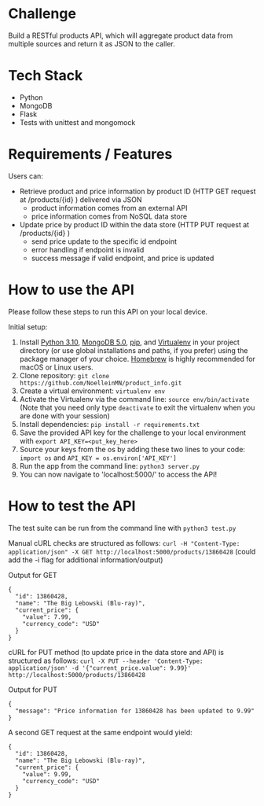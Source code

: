 # Challenge
Build a RESTful products API, which will aggregate product data from multiple sources and return it as JSON to the caller.

# Tech Stack
- Python
- MongoDB
- Flask
- Tests with unittest and mongomock

# Requirements / Features

Users can:
- Retrieve product and price information by product ID (HTTP GET request at /products/{id} ) delivered via JSON
  - product information comes from an external API
  - price information comes from NoSQL data store
- Update price by product ID within the data store (HTTP PUT request at /products/{id} )
  - send price update to the specific id endpoint
  - error handling if endpoint is invalid
  - success message if valid endpoint, and price is updated

# How to use the API

Please follow these steps to run this API on your local device.

Initial setup:

1. Install [Python 3.10](https://www.python.org/downloads/), [MongoDB 5.0](https://www.mongodb.com/docs/manual/installation/), [pip](https://pip.pypa.io/en/stable/installation/), and [Virtualenv](https://pypi.org/project/virtualenv/) in your project directory (or use global installations and paths, if you prefer) using the package manager of your choice. [Homebrew](https://brew.sh/) is highly recommended for macOS or Linux users.
2. Clone repository: `git clone https://github.com/NoelleinMN/product_info.git`
3. Create a virtual environment: `virtualenv env`
4. Activate the Virtualenv via the command line: `source env/bin/activate` (Note that you need only type `deactivate` to exit the virtualenv when you are done with your session)
5. Install dependencies: `pip install -r requirements.txt`
6. Save the provided API key for the challenge to your local environment with `export API_KEY=<put_key_here>`
7. Source your keys from the os by adding these two lines to your code: `import os` and `API_KEY = os.environ['API_KEY']`
8. Run the app from the command line: `python3 server.py`
9. You can now navigate to 'localhost:5000/' to access the API!


# How to test the API

The test suite can be run from the command line with `python3 test.py`

Manual cURL checks are structured as follows:
`curl -H "Content-Type: application/json" -X GET http://localhost:5000/products/13860428` (could add the -i flag for additional information/output)

Output for GET
```
{
  "id": 13860428,
  "name": "The Big Lebowski (Blu-ray)",
  "current_price": {
    "value": 7.99,
    "currency_code": "USD"
  }
}
```

cURL for PUT method (to update price in the data store and API) is structured as follows:
`curl -X PUT --header 'Content-Type: application/json' -d '{"current_price.value": 9.99}' http://localhost:5000/products/13860428`

Output for PUT
```
{
  "message": "Price information for 13860428 has been updated to 9.99"
}
```

A second GET request at the same endpoint would yield:
```
{
  "id": 13860428,
  "name": "The Big Lebowski (Blu-ray)",
  "current_price": {
    "value": 9.99,
    "currency_code": "USD"
  }
}
```
